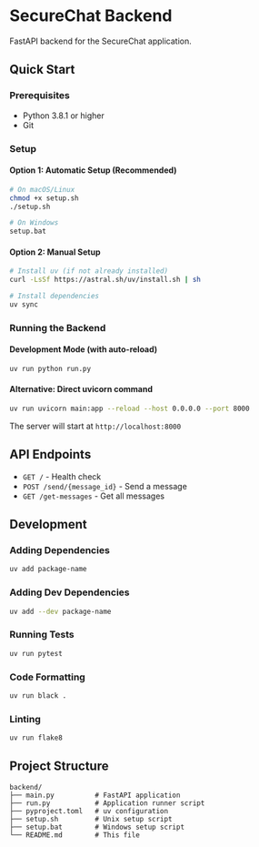 # SecureChat Backend

FastAPI backend for the SecureChat application.

## Quick Start

### Prerequisites
- Python 3.8.1 or higher
- Git

### Setup

#### Option 1: Automatic Setup (Recommended)
```bash
# On macOS/Linux
chmod +x setup.sh
./setup.sh

# On Windows
setup.bat
```

#### Option 2: Manual Setup
```bash
# Install uv (if not already installed)
curl -LsSf https://astral.sh/uv/install.sh | sh

# Install dependencies
uv sync
```

### Running the Backend

#### Development Mode (with auto-reload)
```bash
uv run python run.py
```

#### Alternative: Direct uvicorn command
```bash
uv run uvicorn main:app --reload --host 0.0.0.0 --port 8000
```

The server will start at `http://localhost:8000`

## API Endpoints

- `GET /` - Health check
- `POST /send/{message_id}` - Send a message
- `GET /get-messages` - Get all messages

## Development

### Adding Dependencies
```bash
uv add package-name
```

### Adding Dev Dependencies
```bash
uv add --dev package-name
```

### Running Tests
```bash
uv run pytest
```

### Code Formatting
```bash
uv run black .
```

### Linting
```bash
uv run flake8
```

## Project Structure

```
backend/
├── main.py          # FastAPI application
├── run.py           # Application runner script
├── pyproject.toml   # uv configuration
├── setup.sh         # Unix setup script
├── setup.bat        # Windows setup script
└── README.md        # This file
``` 